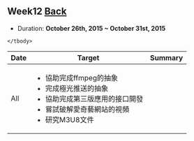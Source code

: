 ## Week12	[Back](./../summary.md)

* Duration: **October 26th, 2015 ~ October 31st, 2015**

<table>
	<thead>
		<th scope="col">Date</th>
		<th scope="col">Target</th>
		<th scope="col">Summary</th>
	</thead>
	<tbody>
		<tr>
			<td>All</td>
			<td>
				<ul>
					<li>協助完成ffmpeg的抽象</li>
					<li>完成極光推送的抽象</li>
					<li>協助完成第三版應用的接口開發</li>
					<li>嘗試破解愛奇藝網站的視頻</li>
					<li>研究M3U8文件</li>
				</ul>
			</td>
			<td>
				<ul>
				</ul>
			</td>
		</tr>
	
	</tbody>
</table>

